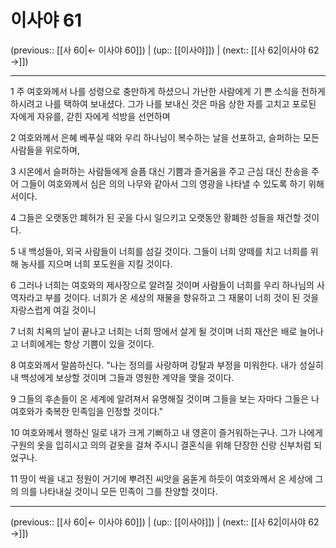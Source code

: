 # 이사야 61

(previous:: [[사 60|← 이사야 60]]) | (up:: [[이사야]]) | (next:: [[사 62|이사야 62 →]])

***




1 
주 여호와께서 나를 성령으로 충만하게 하셨으니 가난한 사람에게 기 쁜 소식을 전하게 하시려고 나를 택하여 보내셨다. 그가 나를 보내신 것은 마음 상한 자를 고치고 포로된 자에게 자유를, 갇힌 자에게 석방을 선언하며 



2 
여호와께서 은혜 베푸실 때와 우리 하나님이 복수하는 날을 선포하고, 슬퍼하는 모든 사람들을 위로하며, 



3 
시온에서 슬퍼하는 사람들에게 슬픔 대신 기쁨과 즐거움을 주고 근심 대신 찬송을 주어 그들이 여호와께서 심은 의의 나무와 같아서 그의 영광을 나타낼 수 있도록 하기 위해서이다. 



4 
그들은 오랫동안 폐허가 된 곳을 다시 일으키고 오랫동안 황폐한 성들을 재건할 것이다. 



5 
내 백성들아, 외국 사람들이 너희를 섬길 것이다. 그들이 너희 양떼를 치고 너희를 위해 농사를 지으며 너희 포도원을 지킬 것이다. 



6 
그러나 너희는 여호와의 제사장으로 알려질 것이며 사람들이 너희를 우리 하나님의 사역자라고 부를 것이다. 너희가 온 세상의 재물을 향유하고 그 재물이 너희 것이 된 것을 자랑스럽게 여길 것이니 



7 
너희 치욕의 날이 끝나고 너희는 너희 땅에서 살게 될 것이며 너희 재산은 배로 늘어나고 너희에게는 항상 기쁨이 있을 것이다. 



8 
여호와께서 말씀하신다. "나는 정의를 사랑하며 강탈과 부정을 미워한다. 내가 성실히 내 백성에게 보상할 것이며 그들과 영원한 계약을 맺을 것이다. 



9 
그들의 후손들이 온 세계에 알려져서 유명해질 것이며 그들을 보는 자마다 그들은 나 여호와가 축복한 민족임을 인정할 것이다." 



10 
여호와께서 행하신 일로 내가 크게 기뻐하고 내 영혼이 즐거워하는구나. 그가 나에게 구원의 옷을 입히시고 의의 겉옷을 걸쳐 주시니 결혼식을 위해 단장한 신랑 신부처럼 되었구나. 



11 
땅이 싹을 내고 정원이 거기에 뿌려진 씨앗을 움돋게 하듯이 여호와께서 온 세상에 그의 의를 나타내실 것이니 모든 민족이 그를 찬양할 것이다.

***

(previous:: [[사 60|← 이사야 60]]) | (up:: [[이사야]]) | (next:: [[사 62|이사야 62 →]])
